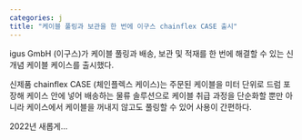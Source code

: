 ```yaml
---
categories: j
title: "케이블 풀링과 보관을 한 번에 이구스 chainflex CASE 출시"
---
```

igus GmbH (이구스)가 케이블 풀링과 배송, 보관 및 적재를 한 번에 해결할 수 있는 신개념 케이블 케이스를 출시했다.

신제품 chainflex CASE (체인플렉스 케이스)는 주문된 케이블을 미터 단위로 드럼 포장해 케이스 안에 넣어 배송하는 물류 솔루션으로 케이블 취급 과정을 단순화할 뿐만 아니라 케이스에서 케이블을 꺼내지 않고도 풀링할 수 있어 사용이 간편하다.

2022년 새롭게...